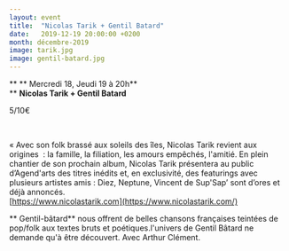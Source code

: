```yaml
---
layout: event
title:  "Nicolas Tarik + Gentil Batard"
date:   2019-12-19 20:00:00 +0200
month: décembre-2019
image: tarik.jpg
image: gentil-batard.jpg
---
```


**
**
Mercredi 18, Jeudi 19 à 20h**  
** **Nicolas Tarik + Gentil Batard**

 5/10€

 

« Avec son folk brassé aux soleils des îles, Nicolas Tarik revient aux origines  : la famille, la filiation, les amours empêchés, l'amitié. En plein chantier de son prochain album, Nicolas Tarik présentera au public d’Agend'arts des titres inédits et, en exclusivité, des featurings avec plusieurs artistes amis : Diez, Neptune, Vincent de Sup'Sap’ sont d’ores et déjà annoncés.  
[https://www.nicolastarik.com](https://www.nicolastarik.com/)  



**
Gentil-bâtard** nous offrent de belles chansons françaises teintées de pop/folk aux textes bruts et poétiques.l'univers de Gentil Bâtard ne demande qu'à être découvert. Avec Arthur Clément.